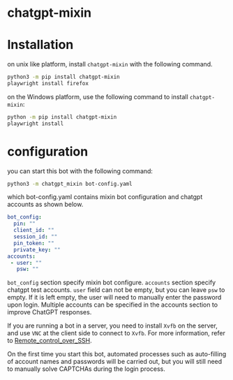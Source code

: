 # chatgpt-mixin

# Installation

on unix like platform, install `chatgpt-mixin` with the following command.

```bash
python3 -m pip install chatgpt-mixin
playwright install firefox
```

on the Windows platform, use the following command to install `chatgpt-mixin`:

```bash
python -m pip install chatgpt-mixin
playwright install
```

# configuration

you can start this bot with the following command:

```bash
python3 -m chatgpt_mixin bot-config.yaml
```

which bot-config.yaml contains mixin bot configuration and chatgpt accounts as shown below.

```yaml
bot_config:
  pin: ""
  client_id: ""
  session_id: ""
  pin_token: ""
  private_key: ""
accounts:
 - user: ""
   psw: ""
```

`bot_config` section specify mixin bot configure. `accounts` section specify chatgpt test accounts. `user` field can not be empty, but you can leave `psw` to empty. If it is left empty, the user will need to manually enter the password upon login. Multiple accounts can be specified in the accounts section to improve ChatGPT responses.

If you are running a bot in a server, you need to install `Xvfb` on the server, and use `VNC` at the client side to connect to `Xvfb`. For more information, refer to [Remote_control_over_SSH](https://en.wikipedia.org/wiki/Xvfb#Remote_control_over_SSH).


On the first time you start this bot, automated processes such as auto-filling of account names and passwords will be carried out, but you will still need to manually solve CAPTCHAs during the login process.


